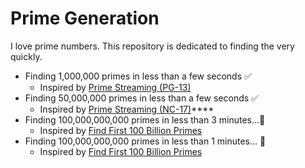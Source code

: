 # Prime Generation
I love prime numbers. This repository is dedicated to finding the very quickly.
- Finding 1,000,000 primes in less than a few seconds ✅
  - Inspired by [Prime Streaming (PG-13)](https://www.codewars.com/kata/5519a584a73e70fa570005f5)
- Finding 50,000,000 primes in less than a few seconds ✅
  - Inspired by [Prime Streaming (NC-17)](https://www.codewars.com/kata/5519a584a73e70fa570005f5)****
- Finding 100,000,000,000 primes in less than 3 minutes...🔲
  - Inspired by [Find First 100 Billion Primes](https://www.reddit.com/r/learnprogramming/comments/du8bii/find_first_100_billion_primes/)
- Finding 100,000,000,000 primes in less than 1 minutes... 🔲 
  - Inspired by [Find First 100 Billion Primes](https://www.reddit.com/r/learnprogramming/comments/du8bii/find_first_100_billion_primes/)
